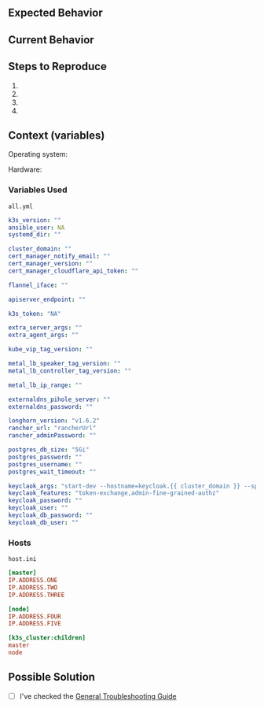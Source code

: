 
<!-- It's a good idea to check this post first for general troubleshooting https://github.com/techno-tim/k3s-ansible/discussions/19   -->

<!--- Provide a general summary of the issue in the Title above -->

## Expected Behavior

<!--- Tell us what should happen -->

## Current Behavior
<!--- Tell us what happens instead of the expected behavior -->

## Steps to Reproduce

<!--- reproduce this bug. Include code to reproduce, if relevant -->

1.
2.
3.
4.

## Context (variables)
<!--- please include which OS, along with the variables used when running the playbook -->

Operating system:

Hardware:

### Variables Used

`all.yml`

```yml
k3s_version: ""
ansible_user: NA
systemd_dir: ""

cluster_domain: ""
cert_manager_notify_email: ""
cert_manager_version: ""
cert_manager_cloudflare_api_token: ""

flannel_iface: ""

apiserver_endpoint: ""

k3s_token: "NA"

extra_server_args: ""
extra_agent_args: ""

kube_vip_tag_version: ""

metal_lb_speaker_tag_version: ""
metal_lb_controller_tag_version: ""

metal_lb_ip_range: ""

externaldns_pihole_server: ""
externaldns_password: ""

longhorn_version: "v1.6.2"
rancher_url: "rancherUrl"
rancher_adminPassword: ""

postgres_db_size: "5Gi"
postgres_password: ""
postgres_username: ""
postgres_wait_timeout: ""

keyclaok_args: "start-dev --hostname=keycloak.{{ cluster_domain }} --spi-phone-default-service=dummy --spi-phone-default-target-hour-maximum=1000 --spi-phone-default-source-hour-maximum=1000 --spi-phone-default-token-expires-in=360 --spi-phone-default-mangifa-phone-default-region=ZA --spi-phone-default-master-phone-default-region=ZA"
keyclaok_features: "token-exchange,admin-fine-grained-authz"
keycloak_password: ""
keycloak_user: ""
keycloak_db_password: ""
keycloak_db_user: ""

```

### Hosts

`host.ini`

```ini
[master]
IP.ADDRESS.ONE
IP.ADDRESS.TWO
IP.ADDRESS.THREE

[node]
IP.ADDRESS.FOUR
IP.ADDRESS.FIVE

[k3s_cluster:children]
master
node
```

## Possible Solution
<!--- Not obligatory, but suggest a fix/reason for the bug, -->

- [ ] I've checked the [General Troubleshooting Guide](https://github.com/techno-tim/k3s-ansible/discussions/20)
